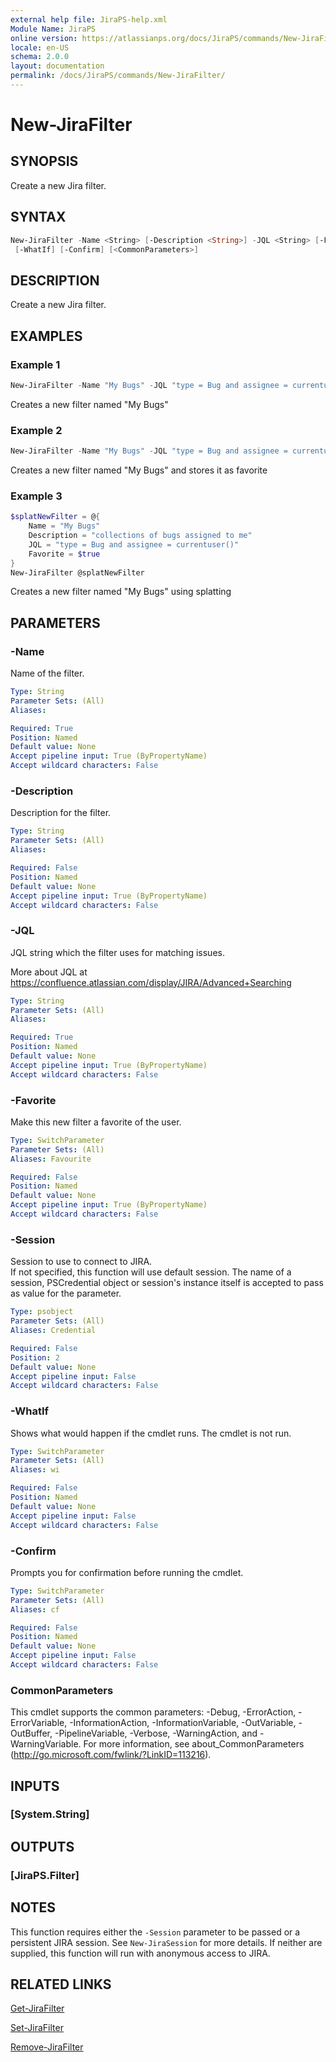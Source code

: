 ```yaml
---
external help file: JiraPS-help.xml
Module Name: JiraPS
online version: https://atlassianps.org/docs/JiraPS/commands/New-JiraFilter/
locale: en-US
schema: 2.0.0
layout: documentation
permalink: /docs/JiraPS/commands/New-JiraFilter/
---
```

# New-JiraFilter

## SYNOPSIS

Create a new Jira filter.

## SYNTAX

```powershell
New-JiraFilter -Name <String> [-Description <String>] -JQL <String> [-Favorite] [-Session <PSObject>]
 [-WhatIf] [-Confirm] [<CommonParameters>]
```

## DESCRIPTION

Create a new Jira filter.

## EXAMPLES

### Example 1

```powershell
New-JiraFilter -Name "My Bugs" -JQL "type = Bug and assignee = currentuser()"
```

Creates a new filter named "My Bugs"

### Example 2

```powershell
New-JiraFilter -Name "My Bugs" -JQL "type = Bug and assignee = currentuser()" -Favorite
```

Creates a new filter named "My Bugs" and stores it as favorite

### Example 3

```powershell
$splatNewFilter = @{
    Name = "My Bugs"
    Description = "collections of bugs assigned to me"
    JQL = "type = Bug and assignee = currentuser()"
    Favorite = $true
}
New-JiraFilter @splatNewFilter
```

Creates a new filter named "My Bugs" using splatting

## PARAMETERS

### -Name

Name of the filter.

```yaml
Type: String
Parameter Sets: (All)
Aliases:

Required: True
Position: Named
Default value: None
Accept pipeline input: True (ByPropertyName)
Accept wildcard characters: False
```

### -Description

Description for the filter.

```yaml
Type: String
Parameter Sets: (All)
Aliases:

Required: False
Position: Named
Default value: None
Accept pipeline input: True (ByPropertyName)
Accept wildcard characters: False
```

### -JQL

JQL string which the filter uses for matching issues.

More about JQL at <https://confluence.atlassian.com/display/JIRA/Advanced+Searching>

```yaml
Type: String
Parameter Sets: (All)
Aliases:

Required: True
Position: Named
Default value: None
Accept pipeline input: True (ByPropertyName)
Accept wildcard characters: False
```

### -Favorite

Make this new filter a favorite of the user.

```yaml
Type: SwitchParameter
Parameter Sets: (All)
Aliases: Favourite

Required: False
Position: Named
Default value: None
Accept pipeline input: True (ByPropertyName)
Accept wildcard characters: False
```

### -Session

Session to use to connect to JIRA.  
If not specified, this function will use default session.
The name of a session, PSCredential object or session's instance itself is accepted to pass as value for the parameter.

```yaml
Type: psobject
Parameter Sets: (All)
Aliases: Credential

Required: False
Position: 2
Default value: None
Accept pipeline input: False
Accept wildcard characters: False
```

### -WhatIf

Shows what would happen if the cmdlet runs.
The cmdlet is not run.

```yaml
Type: SwitchParameter
Parameter Sets: (All)
Aliases: wi

Required: False
Position: Named
Default value: None
Accept pipeline input: False
Accept wildcard characters: False
```

### -Confirm

Prompts you for confirmation before running the cmdlet.

```yaml
Type: SwitchParameter
Parameter Sets: (All)
Aliases: cf

Required: False
Position: Named
Default value: None
Accept pipeline input: False
Accept wildcard characters: False
```

### CommonParameters

This cmdlet supports the common parameters: -Debug, -ErrorAction, -ErrorVariable, -InformationAction, -InformationVariable, -OutVariable, -OutBuffer, -PipelineVariable, -Verbose, -WarningAction, and -WarningVariable.
For more information, see about_CommonParameters (http://go.microsoft.com/fwlink/?LinkID=113216).

## INPUTS

### [System.String]

## OUTPUTS

### [JiraPS.Filter]

## NOTES

This function requires either the `-Session` parameter to be passed or a persistent JIRA session.
See `New-JiraSession` for more details.
If neither are supplied, this function will run with anonymous access to JIRA.

## RELATED LINKS

[Get-JiraFilter](../Get-JiraFilter/)

[Set-JiraFilter](../Set-JiraFilter/)

[Remove-JiraFilter](../Remove-JiraFilter/)
